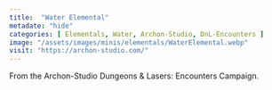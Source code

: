 ```yaml
---
title:  "Water Elemental"
metadate: "hide"
categories: [ Elementals, Water, Archon-Studio, DnL-Encounters ]
image: "/assets/images/minis/elementals/WaterElemental.webp"
visit: "https://archon-studio.com/"
---
```

From the Archon-Studio Dungeons & Lasers: Encounters Campaign.